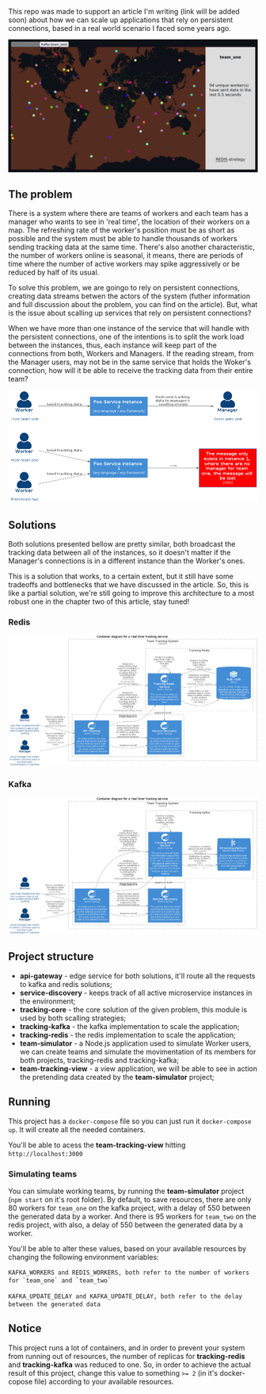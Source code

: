 This repo was made to support an article I'm writing (link will be added soon) about how we can scale up applications that rely on persistent connections, based in a real world scenario I faced some years ago.

![Representation of how the team-tracking-view project works](./images/team-tracking-view-demo.gif)

## The problem

There is a system where there are teams of workers and each team has a manager who wants to see in 'real time', the location of their workers on a map. The refreshing rate of the worker's position must be as short as possible and the system must be able to handle thousands of workers sending tracking data at the same time. There's also another characteristic, the number of workers online is seasonal, it means, there are periods of time where the number of active workers may spike aggressively or be reduced by half of its usual.

To solve this problem, we are goingo to rely on persistent connections, creating data streams betwen the actors of the system (futher information and full discussion about the problem, you can find on the article). But, what is the issue about scalling up services that rely on persistent connections?

When we have more than one instance of the service that will handle with the persistent connections, one of the intentions is to split the work load between the instances, thus, each instance will keep part of the connections from both, Workers and Managers. If the reading stream, from the Manager users, may not be in the same service that holds the Woker's connection, how will it be able to receive the tracking data from their entire team?

![Representation of the work splitting between the service instances](./images/persistent_connection_problem.png)

## Solutions

Both solutions presented bellow are pretty similar, both broadcast the tracking data between all of the instances, so it doesn't matter if the Manager's connections is in a different instance than the Worker's ones.

This is a solution that works, to a certain extent, but it still have some tradeoffs and bottlenecks that we have discussed in the article. So, this is like a partial solution, we're still going to improve this architecture to a most robust one in the chapter two of this article, stay tuned!

### Redis

![Architectural proposal for the redis solution](./images/redis_solution.png)


### Kafka

![Architectural proposal for the redis solution](./images/kafka_solution.png)

## Project structure

* **api-gateway** - edge service for both solutions, it'll route all the requests to kafka and redis solutions;
* **service-discovery** - keeps track of all active microservice instances in the environment;
* **tracking-core** - the core solution of the given problem, this module is used by both scalling strategies;
* **tracking-kafka** - the kafka implementation to scale the application;
* **tracking-redis** - the redis implementation to scale the application;
* **team-simulator** - a Node.js application used to simulate Worker users, we can create teams and simulate the movimentation of its members for both projects, tracking-redis and tracking-kafka;
* **team-tracking-view** - a view application, we will be able to see in action the pretending data created by the **team-simulator** project;

## Running

This project has a `docker-compose` file so you can just run it `docker-compose up`. It will create all the needed containers.

You'll be able to acess the **team-tracking-view** hitting `http://localhost:3000`

### Simulating teams

You can simulate working teams, by running the **team-simulator** project (`npm start` on it's root folder). By default, to save resources, there are only 80 workers for `team_one` on the kafka project, with a delay of 550 between the generated data by a worker. And there is 95 workers for `team_two` on the redis project, with also, a delay of 550 between the generated data by a worker.

You'll be able to alter these values, based on your available resources by changing the following environment variables:

```
KAFKA_WORKERS and REDIS_WORKERS, both refer to the number of workers for `team_one` and `team_two`

KAFKA_UPDATE_DELAY and KAFKA_UPDATE_DELAY, both refer to the delay between the generated data
```

## Notice

This project runs a lot of containers, and in order to prevent your system from running out of resources, the number of replicas for **tracking-redis** and **tracking-kafka** was reduced to one. So, in order to achieve the actual result of this project, change this value to something `>= 2` (in it's docker-copose file) according to your available resources.